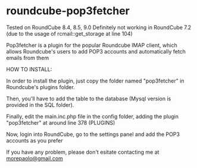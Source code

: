 roundcube-pop3fetcher
=====================

Tested on RoundCube 8.4, 8.5, 9.0
Definitely not working in RoundCube 7.2 (due to the usage of rcmail::get_storage at line 104)

Pop3fetcher is a plugin for the popular Roundcube IMAP client, which allows Roundcube's users to add POP3 accounts and automatically fetch emails from them

HOW TO INSTALL:

In order to install the plugin, just copy the folder named "pop3fetcher" in Roundcube's plugins folder.

Then, you'll have to add the table to the database (Mysql version is provided in the SQL folder).

Finally, edit the main.inc.php file in the config folder, adding the plugin "pop3fetcher" at around line 378 (PLUGINS)

Now, login into RoundCube, go to the settings panel and add the POP3 accounts as you prefer 

If you have any problem, please don't esitate contacting me at morepaolo@gmail.com